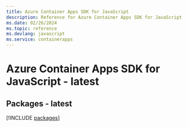 ```yaml
---
title: Azure Container Apps SDK for JavaScript
description: Reference for Azure Container Apps SDK for JavaScript
ms.date: 02/26/2024
ms.topic: reference
ms.devlang: javascript
ms.service: containerapps
---
```

# Azure Container Apps SDK for JavaScript - latest
## Packages - latest
[!INCLUDE [packages](container-apps-index.md)]